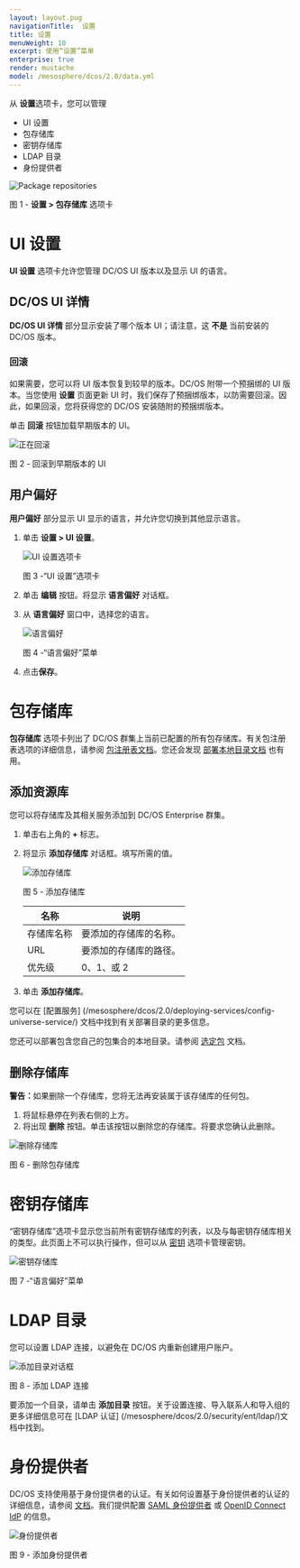 ```yaml
---
layout: layout.pug
navigationTitle:  设置
title: 设置
menuWeight: 10
excerpt: 使用“设置”菜单
enterprise: true
render: mustache
model: /mesosphere/dcos/2.0/data.yml
---
```


从 **设置**选项卡，您可以管理 

- UI 设置
- 包存储库
- 密钥存储库
- LDAP 目录
- 身份提供者

![Package repositories](/mesosphere/dcos/2.0/img/GUI-Settings-Package-Repositories.png)

图 1 - **设置 > 包存储库** 选项卡

# UI 设置

**UI 设置** 选项卡允许您管理 DC/OS UI 版本以及显示 UI 的语言。

## DC/OS UI 详情

**DC/OS UI 详情** 部分显示安装了哪个版本 UI；请注意，这 **不是** 当前安装的 DC/OS 版本。

### 回滚
如果需要，您可以将 UI 版本恢复到较早的版本。DC/OS 附带一个预捆绑的 UI 版本。当您使用 **设置** 页面更新 UI 时，我们保存了预捆绑版本，以防需要回滚。因此，如果回滚，您将获得您的 DC/OS 安装随附的预捆绑版本。

单击 **回滚** 按钮加载早期版本的 UI。

![正在回滚](/mesosphere/dcos/2.0/img/GUI-Settings-Rollback.png)

图 2 - 回滚到早期版本的 UI

## 用户偏好

**用户偏好** 部分显示 UI 显示的语言，并允许您切换到其他显示语言。
1. 单击 **设置 > UI 设置**。

    ![UI 设置选项卡](/mesosphere/dcos/2.0/img/GUI-Settings-Change-Language.png)

    图 3 -“UI 设置”选项卡

1. 单击 **编辑** 按钮。将显示 **语言偏好** 对话框。

1. 从 **语言偏好** 窗口中，选择您的语言。

    ![语言偏好](/mesosphere/dcos/2.0/img/GUI-change-UI-settings-menu-2.png)

    图 4 -“语言偏好”菜单

1. 点击**保存**。

# 包存储库

**包存储库** 选项卡列出了 DC/OS 群集上当前已配置的所有包存储库。有关包注册表选项的详细信息，请参阅 [包注册表文档](/mesosphere/dcos/2.0/administering-clusters/package-registry/)。您还会发现 [部署本地目录文档](/mesosphere/dcos/2.0/administering-clusters/deploying-a-local-dcos-universe/) 也有用。

## 添加资源库

您可以将存储库及其相关服务添加到 DC/OS Enterprise 群集。

1. 单击右上角的 **+** 标志。

1. 将显示 **添加存储库** 对话框。填写所需的值。

    ![添加存储库](/mesosphere/dcos/2.0/img/GUI-Settings-Add-Repository.png)

    图 5 - 添加存储库

   | 名称 | 说明 |
   |---------|-------------|
   | 存储库名称 | 要添加的存储库的名称。  |
   | URL |  要添加的存储库的路径。  |
   | 优先级 | 0、1、或 2 |

1. 单击 **添加存储库**。

您可以在 [配置服务] (/mesosphere/dcos/2.0/deploying-services/config-universe-service/) 文档中找到有关部署目录的更多信息。

您还可以部署包含您自己的包集合的本地目录。请参阅 [选定包](/mesosphere/dcos/2.0/administering-clusters/deploying-a-local-dcos-universe/#selected-packages) 文档。

## 删除存储库

<p class="message--warning"><strong>警告：</strong>如果删除一个存储库，您将无法再安装属于该存储库的任何包。</p>

1. 将鼠标悬停在列表右侧的上方。
1. 将出现 **删除** 按钮。单击该按钮以删除您的存储库。将要求您确认此删除。

![删除存储库](/mesosphere/dcos/2.0/img/GUI-Settings-Package-Repositories-Delete.png)

图 6 - 删除包存储库

# 密钥存储库 

“密钥存储库”选项卡显示您当前所有密钥存储库的列表，以及与每密钥存储库相关的类型。此页面上不可以执行操作，但可以从 [密钥](/mesosphere/dcos/2.0/gui/secrets/) 选项卡管理密钥。

![密钥存储库](/mesosphere/dcos/2.0/img/GUI-Settings-Secret-Stores.png)

图 7 -“语言偏好”菜单

# LDAP 目录

您可以设置 LDAP 连接，以避免在 DC/OS 内重新创建用户账户。

![添加目录对话框](/mesosphere/dcos/2.0/img/ldap-add-dir-conn.png)

图 8 - 添加 LDAP 连接

要添加一个目录，请单击 **添加目录** 按钮。关于设置连接、导入联系人和导入组的更多详细信息可在 [LDAP 认证] (/mesosphere/dcos/2.0/security/ent/ldap/)文档中找到。

# 身份提供者

DC/OS 支持使用基于身份提供者的认证。有关如何设置基于身份提供者的认证的详细信息，请参阅 [文档](/mesosphere/dcos/2.0/security/ent/sso/)。我们提供配置 [SAML 身份提供者](/mesosphere/dcos/2.0/security/ent/sso/setup-saml/) 或 [OpenID Connect IdP](/mesosphere/dcos/2.0/security/ent/sso/setup-openid/) 的信息。

![身份提供者](/mesosphere/dcos/2.0/img/GUI-Settings-LDAP-Add-Oidc.png)

图 9 - 添加身份提供者